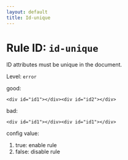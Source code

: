 ```yaml
---
layout: default
title: Id-unique
---
```

# Rule ID: `id-unique`

ID attributes must be unique in the document.

Level: `error`

good:

    <div id="id1"></div><div id="id2"></div>
    
bad:

    <div id="id1"></div><div id="id1"></div>

config value:

1. true: enable rule
2. false: disable rule